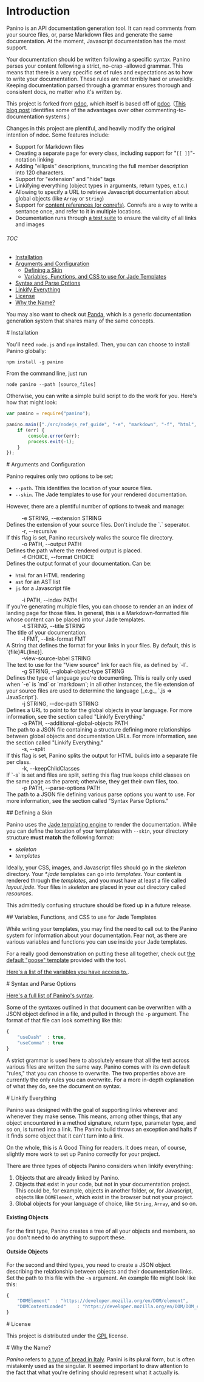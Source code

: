 # Introduction

Panino is an API documentation generation tool. It can read comments from your source files, or, parse Markdown files and generate the same documentation. At the moment, Javascript documentation has the most support.

Your documentation should be written following a specific syntax. Panino parses your content following a strict, no-crap -allowed grammar. This means that there is a very specific set of rules and expectations as to how to write your documentation. These rules are not terribly hard or unweildly. Keeping documentation parsed through a grammar ensures thorough and consistent docs, no matter who it's written by. 

This project is forked from [ndoc](https://github.com/nodeca/ndoc), which itself is based off of [pdoc](https://github.com/tobie/pdoc). ([This blog post](http://andrewdupont.net/2008/11/16/pdoc-inline-documentation-for-prototype/) identifies some of the advantages over other commenting-to-documentation systems.)

Changes in this project are plentiful, and heavily modify the original intention of ndoc. Some features include:

* Support for Markdown files
* Creating a separate page for every class, including support for "`[[ ]]`"-notation linking
* Adding "ellipsis" descriptions, truncating the full member description into 120 characters.
* Support for "extension" and "hide" tags
* Linkifying everything (object types in arguments, return types, e.t.c.)
* Allowing to specify a URL to retrieve Javascript documentation about global objects (like `Array` or `String`)
* Support for [content references (or conrefs)](http://www.github.com/gjtorikian/markdown_conrefs). Conrefs are a way to write a sentance once, and refer to it in multiple locations. 
* Documentation runs through [a test suite](https://github.com/gjtorikian/functional-docs) to ensure the validity of all links and images

###### TOC

* [Installation](#installation)
* [Arguments and Configuration](#args)
  * [Defining a Skin](#skins)
  * [Variables, Functions, and CSS to use for Jade Templates](#functions)
* [Syntax and Parse Options](#syntax)
* [Linkify Everything](#linking)
* [License](#license)
* [Why the Name?](#name)

You may also want to check out [Panda](https://github.com/gjtorikian/panda-docs), which is a generic documentation generation system that shares many of the same concepts.

<a name="installation" />
# Installation

You'll need `node.js` and `npm` installed. Then, you can can choose to install Panino globally:

    npm install -g panino

From the command line, just run

	node panino --path [source_files]

Otherwise, you can write a simple build script to do the work for you. Here's how that might look:

```javascript
var panino = require("panino");

panino.main(["./src/nodejs_ref_guide", "-e", "markdown", "-f", "html", "-g", "javascript", "-k", "-p", "./parseOptions.json", "-o", "./out/", "-t", "Node.js Docs", "--skin", "./skins/goose/"], function(err) {
    if (err) {
        console.error(err);
        process.exit(-1);
    }
});
```

<a name="args" />
# Arguments and Configuration

Panino requires only two options to be set: 

* `--path`. This identifies the location of your source files. 
* `--skin`. The Jade templates to use for your rendered documentation.

However, there are a plentiful number of options to tweak and manage:

<dl>

<dd>-e STRING, --extension STRING</dd>
<dt>Defines the extension of your source files. Don't include the `.` seperator.</dt>

<dd>-r, --recursive</dd>
<dt>If this flag is set, Panino recursively walks the source file directory.</dt>

<dd>-o PATH, --output PATH</dd>
<dt>Defines the path where the rendered output is placed. </dt>

<dd>-f CHOICE, --format CHOICE</dd>
<dt>Defines the output format of your documentation. Can be:

* `html` for an HTML rendering
* `ast` for an AST list
* `js` for a Javascript file
</dt>

<dd>-i PATH, --index PATH</dd>
<dt>If you're generating multiple files, you can choose to render an an index of landing page for those files. In general, this is a Markdown-formatted file whose content can be placed into your Jade templates.</dt>

<dd>-t STRING, --title STRING</dd>
<dt>The title of your documentation.</dt>

<dd>-l FMT, --link-format FMT</dd>
<dt>A String that defines the format for your links in your files. By default, this is `{file}#L{line}].</dt>

<dd>-view-source-label STRING</dd>
<dt>The text to use for the "View source" link for each file, as defined by `-l`.</dt>

<dd>-g STRING, --global-object-type STRING</dd>
<dt>Defines the type of language you're documenting. This is really only used when `-e` is `md` or `markdown`; in all other instances, the file extension of your source files are used to determine the language (_e.g._ `.js => JavaScript`).</dt>

<dd>-j STRING, --doc-path STRING</dd>
<dt>Defines a URL to point to for the global objects in your language. For more information, see the section called "Linkify Everything."</dt>

<dd>-a PATH, --additional-global-objects PATH</dd>
<dt>The path to a JSON file containing a structure defining more relationships between global objects and documentation URLs. For more information, see the section called "Linkify Everything."</dt>

<dd>-s, --split</dd>
<dt>If this flag is set, Panino splits the output for HTML builds into a separate file per class.</dt>

<dd>-k, --keepChildClasses</dd>
<dt>If `-s` is set and files are split, setting this flag true keeps child classes on the same page as the parent; otherwise, they get their own files, too.</dt>

<dd>-p PATH, --parse-options PATH</dd>
<dt>The path to a JSON file defining various parse options you want to use. For more information, see the section called "Syntax Parse Options."</dt>

</dl>

<a name="skin" />
## Defining a Skin

Panino uses the [Jade templating engine](https://github.com/visionmedia/jade) to render the documentation. While you can define the location of your templates with `--skin`, your directory structure **must match** the following format:

* _skeleton_
* _templates_

Ideally, your CSS, images, and Javascript files should go in the _skeleton_ directory. Your _*.jade_ templates can go into _templates_. Your content is rendered through the _templates_, and you must have at least a file called _layout.jade_. Your files in _skeleton_ are placed in your _out_ directory called _resources_.

This admittedly confusing structure should be fixed up in a future release.

<a name="functions" />
## Variables, Functions, and CSS to use for Jade Templates

While writing your templates, you may find the need to call out to the Panino system for information about your documentation. Fear not, as there are various variables and functions you can use inside your Jade templates. 

For a really good demonstration on putting these all together, check out [the default "goose" template](https://github.com/gjtorikian/panino-docs/tree/master/skins) provided with the tool.

[Here's a list of the variables you have access to.](https://github.com/gjtorikian/panino-docs/blob/master/FUNCTIONS.md).

<a name="syntax" />
# Syntax and Parse Options

[Here's a full list of Panino's syntax](https://github.com/gjtorikian/panino-docs/blob/master/SYNTAX.md).

Some of the syntaxes outlined in that document can be overwritten with a JSON object defined in a file, and pulled in through the `-p` argument. The format of that file can look something like this:

```javascript
{
	"useDash"  : true,
	"useComma" : true
}
```

A strict grammar is used here to absolutely ensure that all the text across various files are written the same way. Panino comes with its own default "rules," that you can choose to overwrite. The two properties above are currently the only rules you can overwrite. For a more in-depth explanation of what they do, see the document on syntax.

<a name="linking" />
# Linkify Everything

Panino was designed with the goal of supporting links wherever and whenever they make sense. This means, among other things, that any object encountered in a method signature, return type, parameter type, and so on, is turned into a link. The Panino build throws an exception and halts if it finds some object that it can't turn into a link.

On the whole, this is A Good Thing for readers. It does mean, of course, slightly more work to set up Panino correctly for your project.

There are three types of objects Panino considers when linkify everything:

1. Objects that are already linked by Panino. 
2. Objects that exist in your code, but not in your documentation project. This could be, for example, objects in another folder, or, for Javascript, objects like `DOMElement`, which exist in the browser but not your project.
3. Global objects for your language of choice, like `String`, `Array`, and so on.

#### Existing Objects

For the first type, Panino creates a tree of all your objects and members, so you don't need to do anything to support these.

#### Outside Objects

For the second and third types, you need to create a JSON object describing the relationship between objects and their documentation links. Set the path to this file with the `-a` argument. An example file might look like this:

```javascript
{
	"DOMElement"  : "https://developer.mozilla.org/en/DOM/element",
	"DOMContentLoaded"    : "https://developer.mozilla.org/en/DOM/DOM_event_reference/DOMContentLoaded"
}
```

<a name="license" />
# License

This project is distributed under the [GPL](https://github.com/gjtorikian/panino-docs/blob/master/LICENSE) license.

<a name="name" />
# Why the Name?

_Panino_ refers to [a type of bread in Italy](http://en.wikipedia.org/wiki/Panini_\(sandwich\)#Terminology). Panini is its plural form, but is often mistakenly used as the singular. It seemed important to draw attention to the fact that what you're defining should represent what it actually is.